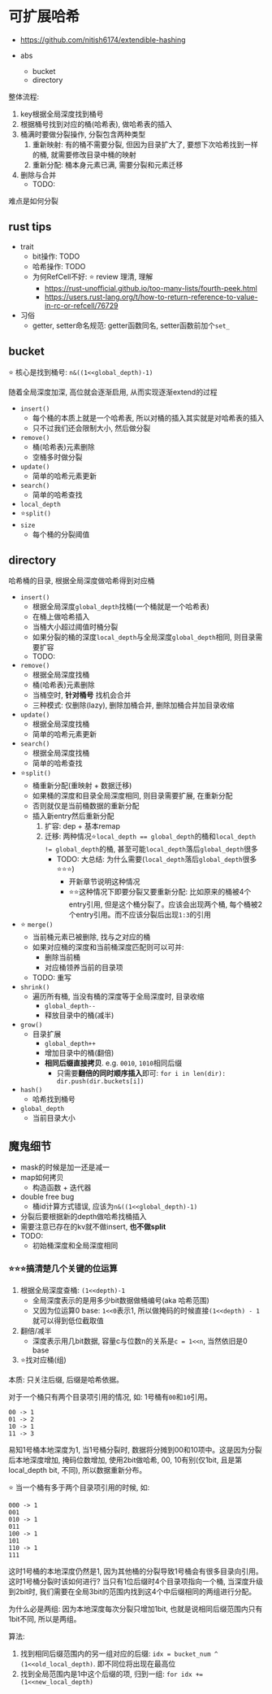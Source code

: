 # 可扩展哈希

- https://github.com/nitish6174/extendible-hashing

- abs
    * bucket
    * directory

整体流程:

1. key根据全局深度找到桶号
2. 根据桶号找到对应的桶(哈希表), 做哈希表的插入
3. 桶满时要做分裂操作, 分裂包含两种类型
    1. 重新映射: 有的桶不需要分裂, 但因为目录扩大了, 要想下次哈希找到一样的桶, 就需要修改目录中桶的映射
    2. 重新分配: 桶本身元素已满, 需要分裂和元素迁移
4. 删除与合并
    - TODO:


难点是如何分裂

## rust tips

- trait
    * bit操作: TODO
    * 哈希操作: TODO
    * 为何RefCell不好: ⭐ review 理清, 理解
        + https://rust-unofficial.github.io/too-many-lists/fourth-peek.html
        + https://users.rust-lang.org/t/how-to-return-reference-to-value-in-rc-or-refcell/76729
- 习俗
    * getter, setter命名规范: getter函数同名, setter函数前加个`set_`


## bucket

⭐ 核心是找到桶号: `n&((1<<global_depth)-1)`

随着全局深度加深, 高位就会逐渐启用, 从而实现逐渐extend的过程

- `insert()`
    * 每个桶的本质上就是一个哈希表, 所以对桶的插入其实就是对哈希表的插入
    * 只不过我们还会限制大小, 然后做分裂
- `remove()`
    * 桶(哈希表)元素删除
    * 空桶多时做分裂
- `update()`
    * 简单的哈希元素更新
- `search()`
    * 简单的哈希查找
- `local_depth`
- ⭐`split()`
- `size`
    * 每个桶的分裂阈值

## directory

哈希桶的目录, 根据全局深度做哈希得到对应桶

- `insert()`
    * 根据全局深度`global_depth`找桶(一个桶就是一个哈希表)
    * 在桶上做哈希插入
    * 当桶大小超过阈值时桶分裂
    * 如果分裂的桶的深度`local_depth`与全局深度`global_depth`相同, 则目录需要扩容
    * TODO:
- `remove()`
    * 根据全局深度找桶
    * 桶(哈希表)元素删除
    * 当桶空时, **针对桶号** 找机会合并
    * 三种模式: 仅删除(lazy), 删除加桶合并, 删除加桶合并加目录收缩
- `update()`
    * 根据全局深度找桶
    * 简单的哈希元素更新
- `search()`
    * 根据全局深度找桶
    * 简单的哈希查找
- ⭐`split()`
    * 桶重新分配(重映射 + 数据迁移)
    * 如果桶的深度和目录全局深度相同, 则目录需要扩展, 在重新分配
    * 否则就仅是当前桶数据的重新分配
    * 插入新entry然后重新分配
        1. 扩容: dep + 基本remap
        2. 迁移: 两种情况⭐`local_depth == global_depth`的桶和`local_depth != global_depth`的桶, 甚至可能`local_depth`落后`global_depth`很多
            - TODO: 大总结: 为什么需要(`local_depth`落后`global_depth`很多⭐⭐⭐)
                * 开新章节说明这种情况
                * ⭐⭐这种情况下即要分裂又要重新分配: 比如原来的桶被4个entry引用, 但是这个桶分裂了。应该会出现两个桶, 每个桶被2个entry引用。而不应该分裂后出现`1:3`的引用
- ⭐ `merge()`
    * 当前桶元素已被删除, 找与之对应的桶
    * 如果对应桶的深度和当前桶深度匹配则可以可并:
        + 删除当前桶
        + 对应桶领养当前的目录项
    * TODO: 重写
- `shrink()`
    * 遍历所有桶, 当没有桶的深度等于全局深度时, 目录收缩
        + `global_depth--`
        + 释放目录中的桶(减半)
- `grow()`
    * 目录扩展
        + `global_depth++`
        + 增加目录中的桶(翻倍)
        + **相同后缀直接拷贝**. e.g. `0010`, `1010`相同后缀
            + 只需要**翻倍的同时顺序插入**即可: `for i in len(dir): dir.push(dir.buckets[i])`
- `hash()`
    * 哈希找到桶号
- `global_depth`
    * 当前目录大小


## 魔鬼细节

- mask的时候是加一还是减一
- map如何拷贝
    * 构造函数 + 迭代器
- double free bug
    * 桶id计算方式错误, 应该为`n&((1<<global_depth)-1)`
- 分裂后要根据新的depth做哈希找桶插入
- 需要注意已存在的kv就不做insert, **也不做split**
- TODO:
    * 初始桶深度和全局深度相同


### ⭐⭐⭐搞清楚几个关键的位运算

1. 根据全局深度查桶: `(1<<depth)-1`
    - 全局深度表示的是用多少bit数据做桶编号(aka 哈希范围)
    - 又因为位运算0 base: `1<<0`表示1, 所以做掩码的时候直接`(1<<depth) - 1`就可以得到低位截取值
2. 翻倍/减半
    - 深度表示用几bit数据, 容量c与位数n的关系是`c = 1<<n`, 当然依旧是0 base
3. ⭐找对应桶(组)

本质: 只关注后缀, 后缀是哈希依据。

对于一个桶只有两个目录项引用的情况, 如: 1号桶有`00`和`10`引用。

```
00 -> 1
01 -> 2
10 -> 1
11 -> 3
```

易知1号桶本地深度为1, 当1号桶分裂时, 数据将分摊到00和10项中。这是因为分裂后本地深度增加, 掩码位数增加, 使用2bit做哈希, 00, 10有别(仅1bit, 且是第local_depth bit, 不同), 所以数据重新分布。

⭐ 当一个桶有多于两个目录项引用的时候, 如:

```
000 -> 1
001
010 -> 1
011
100 -> 1
101
110 -> 1
111
```

这时1号桶的本地深度仍然是1, 因为其他桶的分裂导致1号桶会有很多目录向引用。这时1号桶分裂时该如何进行? 当只有1位后缀时4个目录项指向一个桶, 当深度升级到2bit时, 我们需要在全局3bit的范围内找到这4个中后缀相同的两组进行分配。

为什么必是两组: 因为本地深度每次分裂只增加1bit, 也就是说相同后缀范围内只有1bit不同, 所以是两组。

算法: 

1. 找到相同后缀范围内的另一组对应的后缀: `idx = bucket_num ^ (1<<old_local_depth)`. 即不同位将出现在最高位
2. 找到全局范围内是1中这个后缀的项, 归到一组: `for idx += (1<<new_local_depth)`





